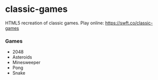 classic-games
=============

HTML5 recreation of classic games. Play online: https://swft.co/classic-games

### Games

* 2048
* Asteroids
* Minesweeper
* Pong
* Snake